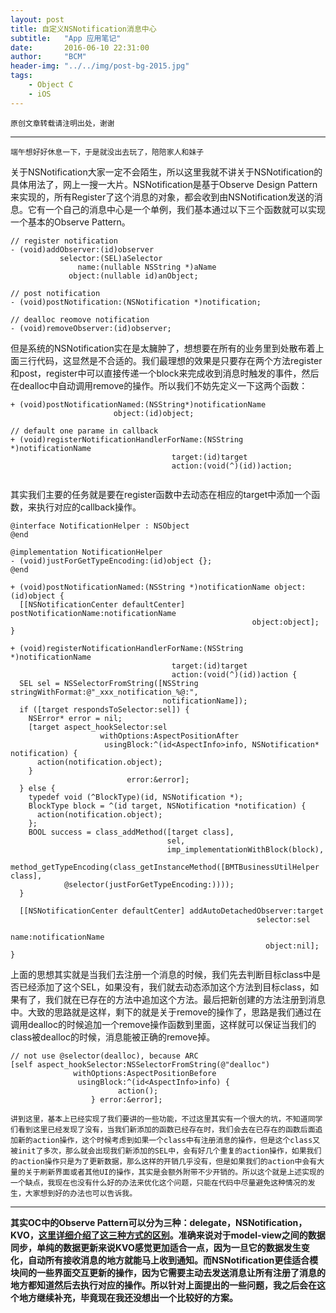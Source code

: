 ```yaml
---
layout: post
title: 自定义NSNotification消息中心
subtitle:   "App 应用笔记"
date:       2016-06-10 22:31:00
author:     "BCM"
header-img: "../../img/post-bg-2015.jpg"
tags:
    - Object C
    - iOS
---
```


`原创文章转载请注明出处，谢谢`

---

`端午想好好休息一下，于是就没出去玩了，陪陪家人和妹子`

关于NSNotification大家一定不会陌生，所以这里我就不讲关于NSNotification的具体用法了，网上一搜一大片。NSNotification是基于Observe Design Pattern来实现的，所有Register了这个消息的对象，都会收到由NSNotification发送的消息。它有一个自己的消息中心是一个单例，我们基本通过以下三个函数就可以实现一个基本的Observe Pattern。

```
// register notification
- (void)addObserver:(id)observer
		   selector:(SEL)aSelector
		       name:(nullable NSString *)aName
		     object:(nullable id)anObject;

// post	notification	     
- (void)postNotification:(NSNotification *)notification;

// dealloc reomove notification
- (void)removeObserver:(id)observer;

```

但是系统的NSNotification实在是太臃肿了，想想要在所有的业务里到处散布着上面三行代码，这显然是不合适的。我们最理想的效果是只要存在两个方法register和post，register中可以直接传递一个block来完成收到消息时触发的事件，然后在dealloc中自动调用remove的操作。所以我们不妨先定义一下这两个函数：

```
+ (void)postNotificationNamed:(NSString*)notificationName
                       object:(id)object;

// default one parame in callback                 
+ (void)registerNotificationHandlerForName:(NSString *)notificationName
                                    target:(id)target
                                    action:(void(^)(id))action;                     
                       
```
其实我们主要的任务就是要在register函数中去动态在相应的target中添加一个函数，来执行对应的callback操作。

```
@interface NotificationHelper : NSObject
@end

@implementation NotificationHelper
- (void)justForGetTypeEncoding:(id)object {};
@end

+ (void)postNotificationNamed:(NSString *)notificationName object:(id)object {
  [[NSNotificationCenter defaultCenter] postNotificationName:notificationName
                                                      object:object];
}

+ (void)registerNotificationHandlerForName:(NSString *)notificationName
                                    target:(id)target
                                    action:(void(^)(id))action {
  SEL sel = NSSelectorFromString([NSString stringWithFormat:@"_xxx_notification_%@:",
                                  notificationName]);
  if ([target respondsToSelector:sel]) {
    NSError* error = nil;
    [target aspect_hookSelector:sel
                    withOptions:AspectPositionAfter
                     usingBlock:^(id<AspectInfo>info, NSNotification* notification) {
      action(notification.object);
    }
                          error:&error];
  } else {
    typedef void (^BlockType)(id, NSNotification *);
    BlockType block = ^(id target, NSNotification *notification) {
      action(notification.object);
    };
    BOOL success = class_addMethod([target class],
                                   sel,
                                   imp_implementationWithBlock(block),
            method_getTypeEncoding(class_getInstanceMethod([BMTBusinessUtilHelper class], 
            @selector(justForGetTypeEncoding:))));
  }
  
  [[NSNotificationCenter defaultCenter] addAutoDetachedObserver:target
                                                       selector:sel
                                                           name:notificationName
                                                         object:nil];
}

```
上面的思想其实就是当我们去注册一个消息的时候，我们先去判断目标class中是否已经添加了这个SEL，如果没有，我们就去动态添加这个方法到目标class，如果有了，我们就在已存在的方法中追加这个方法。最后把新创建的方法注册到消息中。大致的思路就是这样，剩下的就是关于remove的操作了，思路是我们通过在调用dealloc的时候追加一个remove操作函数到里面，这样就可以保证当我们的class被dealloc的时候，消息能被正确的remove掉。

```
// not use @selector(dealloc), because ARC
[self aspect_hookSelector:NSSelectorFromString(@"dealloc") 
			  withOptions:AspectPositionBefore
 			   usingBlock:^(id<AspectInfo>info) {
        				action();
    			  } error:&error];
```
`讲到这里，基本上已经实现了我们要讲的一些功能，不过这里其实有一个很大的坑，不知道同学们看到这里已经发现了没有，当我们新添加的函数已经存在时，我们会去在已存在的函数后面追加新的action操作，这个时候考虑到如果一个class中有注册消息的操作，但是这个class又被init了多次，那么就会出现我们新添加的SEL中，会有好几个重复的action操作，如果我们的action操作只是为了更新数据，那么这样的开销几乎没有，但是如果我们的action中会有大量的关于刷新界面或者其他UI的操作，其实是会额外附带不少开销的。所以这个就是上述实现的一个缺点，我现在也没有什么好的办法来优化这个问题，只能在代码中尽量避免这种情况的发生，大家想到好的办法也可以告诉我。`

---

**其实OC中的Observe Pattern可以分为三种：delegate，NSNotification，KVO，[这里详细介绍了这三种方式的区别](https://blog.shinetech.com/2011/06/14/delegation-notification-and-observation/)。准确来说对于model-view之间的数据同步，单纯的数据更新来说KVO感觉更加适合一点，因为一旦它的数据发生变化，自动所有接收消息的地方就能马上收到通知。而NSNotification更佳适合模块间的一些界面交互更新的操作，因为它需要主动去发送消息让所有注册了消息的地方都知道然后去执行对应的操作。所以针对上面提出的一些问题，我之后会在这个地方继续补充，毕竟现在我还没想出一个比较好的方案。**
